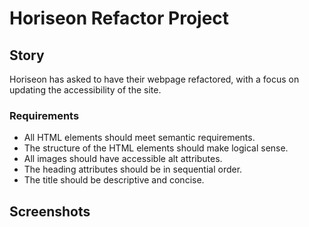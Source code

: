 # Horiseon Refactor Project #

## Story <br>
Horiseon has asked to have their webpage refactored, with a focus on updating the accessibility of the site. 

### Requirements ###
* All HTML elements should meet semantic requirements.
* The structure of the HTML elements should make logical sense.
* All images should have accessible alt attributes.
* The heading attributes should be in sequential order.
* The title should be descriptive and concise.

## Screenshots ##

